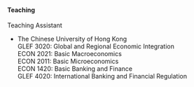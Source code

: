 #### Teaching

Teaching Assistant

- The Chinese University of Hong Kong\
GLEF 3020: Global and Regional Economic Integration\
ECON 2021: Basic Macroeconomics\
ECON 2011: Basic Microeconomics\
ECON 1420: Basic Banking and Finance\
GLEF 4020: International Banking and Financial Regulation



